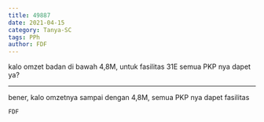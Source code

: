 ```yaml
---
title: 49887
date: 2021-04-15
category: Tanya-SC
tags: PPh
author: FDF
---
```


kalo omzet badan di bawah 4,8M, untuk fasilitas 31E semua PKP nya dapet ya?

---

bener, kalo omzetnya sampai dengan 4,8M, semua PKP nya dapet fasilitas

`FDF`
